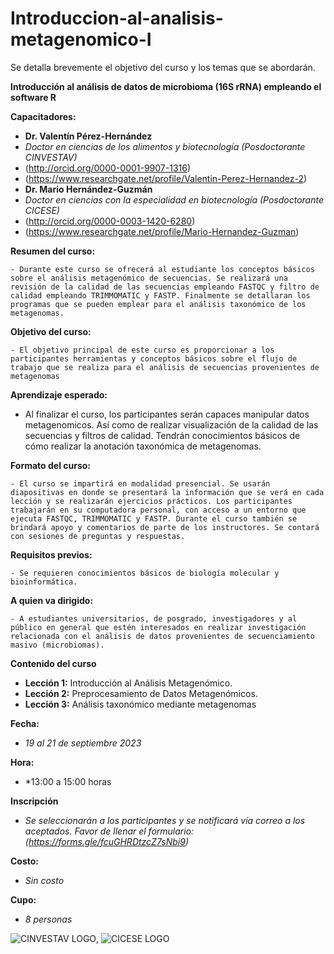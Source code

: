 # Introduccion-al-analisis-metagenomico-I
Se detalla brevemente el objetivo del curso y los temas que se abordarán. 


**Introducción al análisis de datos de microbioma (16S rRNA) empleando el software R**

**Capacitadores:**
- **Dr. Valentín Pérez-Hernández**
- *Doctor en ciencias de los alimentos y biotecnología (Posdoctorante CINVESTAV)*
- (http://orcid.org/0000-0001-9907-1316)
- (https://www.researchgate.net/profile/Valentin-Perez-Hernandez-2)
- **Dr. Mario Hernández-Guzmán**
- *Doctor en ciencias con la especialidad en biotecnología (Posdoctorante CICESE)*
- (http://orcid.org/0000-0003-1420-6280)
- (https://www.researchgate.net/profile/Mario-Hernandez-Guzman)

**Resumen del curso:**
	
	- Durante este curso se ofrecerá al estudiante los conceptos básicos sobre el análisis metagenómico de secuencias. Se realizará una revisión de la calidad de las secuencias empleando FASTQC y filtro de calidad empleando TRIMMOMATIC y FASTP. Finalmente se detallaran los programas que se pueden emplear para el análisis taxonómico de los metagenomas. 
 
**Objetivo del curso:**
	
	- El objetivo principal de este curso es proporcionar a los participantes herramientas y conceptos básicos sobre el flujo de trabajo que se realiza para el análisis de secuencias provenientes de metagenomas

**Aprendizaje esperado:**
- Al finalizar el curso, los participantes serán capaces manipular datos metagenomicos. Así como de realizar visualización de la calidad de las secuencias y filtros de calidad. Tendrán conocimientos básicos de cómo realizar la anotación taxonómica de metagenomas.

**Formato del curso:**
	
	- El curso se impartirá en modalidad presencial. Se usarán diapositivas en donde se presentará la información que se verá en cada lección y se realizarán ejercicios prácticos. Los participantes trabajarán en su computadora personal, con acceso a un entorno que ejecuta FASTQC, TRIMMOMATIC y FASTP. Durante el curso también se brindará apoyo y comentarios de parte de los instructores. Se contará con sesiones de preguntas y respuestas.

**Requisitos previos:**
	
	- Se requieren conocimientos básicos de biología molecular y bioinformática.

**A quien va dirigido:**
	
	- A estudiantes universitarios, de posgrado, investigadores y al público en general que estén interesados en realizar investigación relacionada con el análisis de datos provenientes de secuenciamiento masivo (microbiomas).

**Contenido del curso**

- **Lección 1:** Introducción al Análisis Metagenómico.
- **Lección 2:** Preprocesamiento de Datos Metagenómicos.
- **Lección 3:** Análisis taxonómico mediante metagenomas 

**Fecha:**
-	*19 al 21 de septiembre 2023*
  
**Hora:**
-	*13:00 a 15:00 horas
	
**Inscripción**
- *Se seleccionarán a los participantes y se notificará vía correo a los aceptados. Favor de llenar el formulario: (https://forms.gle/fcuGHRDtzcZ7sNbi9)*

**Costo:** 
- *Sin costo*

**Cupo:**
- *8 personas*

![CINVESTAV LOGO](https://i0.wp.com/www.udual.org/principal/wp-content/uploads/2021/06/CINVESTAV.png?w=1200&ssl=1), ![CICESE LOGO](https://www.cicese.edu.mx/assets/img/cicese.png)
